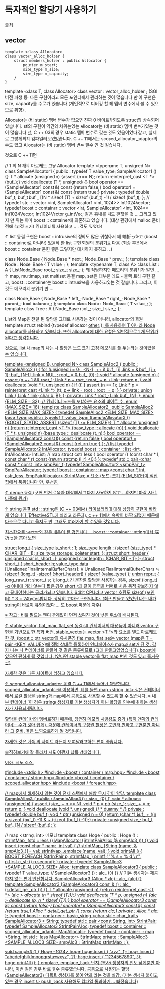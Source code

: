 # 독자적인 할당기 사용하기
[출처](http://www.6809.net/tenk/?%E9%9B%91%E8%A8%98%2f2012-12-14   )  
  
  
## vector
  
```
template <class Allocator>
class vector_alloc_holder {
    struct members_holder : public Allocator {
        pointer m_start;
        size_type m_size;
        size_type m_capacity;
    }
}
```
  
template <class T, class Allocator>
class vector : vector_alloc_holder <Allocator>;
(SGI 버전 파생 등) 다른 구현이라고 모든 포인터에서 관리하는 것이 많습니다 만,이 구현은 size, capacity를 수로가 있습니다 (개인적으로 디버깅 할 때 멤버 변수에서 볼 수 있으므로 취향) .

Allocator는 (비 static) 멤버 변수가 없으면 진짜 0 바이트가되도록 struct의 상속되어 있습니다.
stl의 구현이 약간의 차위는있는 Allocator는 (비 static) 멤버 변수가있는 것이 많습니다 만, C ++ 03의 경우 static 멤버 변수로 갖는 것도 있음이었다 같고, 실제로 그렇게되지 컴파일러도있었습니다.
C ++ 11에서는 scoped_allocator_adaptor의 수도 있고 Allocator는 (비 static) 멤버 변수 필수 인 것 같습니다.

것으로 C ++ 11면

// 1 회 N 개의 아로케토 그냥 Allocator
template <typename T, unsigned N>
class SampleAllocator1 {
public :
   typedef T value_type;
   SampleAllocator1 () {}
   T * allocate (unsigned n) {assert (n == N); return reinterpret_cast <T *> (buf_);}
   void deallocate (T *, unsigned) {}
   bool operator == (SampleAllocator1 const &) const {return false;}
   bool operator! = (SampleAllocator1 const &) const {return true;}
private :
   typedef double buf_t;
   buf_t buf _ [(N * sizeof (T) + sizeof (buf_t) -1) / sizeof (buf_t);
};
// typedef std :: vector <int, SampleAllocator1 <int, 1024>> Int1024Vector;
typedef boost :: container :: vector <int, SampleAllocator1 <int, 1024>> Int1024Vector;
Int1024Vector g_intVec;
같은 흉내를 내도 괜찮을 것 ... 그리고 썼지 만 위는 아마 boost :: container에 의존하고 있습니다.
(대상 환경에서 malloc 준비 전에 (고정 크기) 컨테이너를 사용하고 .. . 적도 있었다)

↑
list
동결
구현은 boost :: intrusive의 정의도 많은 귀찮아서 꽤 端折っ하고 (boost :: container로 아니라) 있음직 한 list 구현 회원의 분위기로 다음 (죄송 후문에서 boost :: container 묻힌 좋은 그렇지만 대처하지 못하고 ...)

class Node_Base {
    Node_Base * next_;
    Node_Base * prev_;
};
template <typename T>
class Node : Node_Base {
    T value_;
};
template <typename T, class A>
class List : A {
    ListNode_Base root_;
    size_t size_;
};
꽤 적당하지만 메모리의 분위기가 알면 ...
↑
map, multimap, set multiset
동결
map, set은 대부분 레드 - 블랙 트리 구현 같고, boost :: container는 boost :: intrusive을 사용하고있는 것 같습니다.
그리고, 이것도 메모리의 분위기 만 ...

class Node_Base {
    Node_Base * left_;
    Node_Base * right_;
    Node_Base * parent_;
    bool balance_;
};
template <typename T>
class Node : Node_Base {
    T value_;
};
template <typename T>
class Tree : A {
    Node_Base root_;
    size_t size_;
};

List와 Map은 전달 된 할당을 그대로 사용하는 것이 아니라, allocator의 회원
template <class U> struct rebind {typedef allocator <U> other;};
를 사용하여 T 아니라 Node <T> allocator를 사용하고 있습니다. 또한 allocator에 대한 요청은 일반적으로 1 개 단위가된다고 생각합니다.

것으로, list 나 map의 나는 나 할당은 노드 크기 고정 메모리를 풀 두는라는 것이있을 수 있습니다.

template <unsigned B, unsigned N>
class SampleAlloc2 {
public :
    SampleAlloc2 () {
        for (unsigned i = 0; i <N-1; ++ i)
            buf_ [i] .link = & buf_ [i + 1];
        buf_ [N-1] .link = NULL;
        root_ = & buf_ [0];
    }
    void * allocate (unsigned n) {
        assert (n == 1 && root_);
        Link * p = root_;
        root_ = p-> link;
        return p;
    }
    void deallocate (void * t, unsigned n) {
        if (t) {
            assert (n == 1);
            Link * p = reinterpret_cast <Link *> (t);
            p-> link = root_;
            root_ = p;
        }
    }
private :
    union Link {
        Link * link;
        char b [B];
    };
private :
    Link * root_;
    Link buf_ [N];
};
enum {ELM_SIZE = 32}; // 컨테이너 노드를 포함하는 요소의 바이트 수.
enum {MAX_SIZE = 16};
template <typename T>
class SampleAllocator2 : public SampleAlloc2 <ELM_SIZE, MAX_SIZE> {
    typedef SampleAlloc2 <ELM_SIZE, MAX_SIZE> base_type;
public :
    typedef T value_type;
    SampleAllocator2 () {BOOST_STATIC_ASSERT (sizeof (T) <= ELM_SIZE);}
    T * allocate (unsigned n) {return reinterpret_cast <T *> (base_type :: allocate (n));}
    void deallocate (T * t, unsigned n) {base_type :: deallocate (t, n);}
    bool operator == (SampleAllocator2 const &) const {return false;}
    bool operator! = (SampleAllocator2 const &) const {return true;}
};
// list
typedef SampleAllocator2 <int> IntAllocator;
typedef boost :: container :: list <int, IntAllocator> IntList;
// map
struct cstr_less {
    bool operator () (const char * l, const char * r) const {return strcmp (l, r) <0;}
};
typedef std :: pair <char const * const, int> smpPair_t;
typedef SampleAllocator2 <smpPair_t> SmpPairAllocator;
typedef boost :: container :: map <const char *, int, cstr_less, SmpPairAllocator> StrIntMap;
※ 요소 (노드) 크기 (ELM_SIZE)이 직접 집에서 품위입니다 만, 우선은.

↑
deque
동결
(구현 번거 로움과 대상에서 그다지 사용하지 않고 ...하지만 마감 시간. 나중에 뭔가)

↑
string
동결
std :: string은 (C ++ 03에서) 라이브러리에 대해 상당히 구현이 바라케 있습니다 (EffectiveSTL에 실리고 라든지). c ++ 11에서 속박이 바짝 되었기 때문에 다소으로 다니고 올지도 만, 그래도 여러가지 할 수있을 것입니다.

최소한으로 vector와 같은 내용이 될 것입니다 ... boost :: container :: string에서 端折っ을 뽑아 보면

 struct long_t {
    size_type is_short : 1;
    size_type length : (sizeof (size_type) * CHAR_BIT - 1);
    size_type storage;
    pointer start;
 };
 struct short_header {
    unsigned char is_short : 1;
    unsigned char length : (CHAR_BIT - 1);
 };
 struct short_t {
    short_header h;
    value_type data [UnalignedFinalInternalBufferChars]; 
                   // UnalignedFinalInternalBufferChars ≒ (sizeof (long_t) -sizeof (short_header)) / sizeof (value_type)
 };
 union repr_t {
    long_raw_t r;
    short_t s;
 };
long_t 긴 문자열 할당을 사용하는 경우, sizeof (long_t) -α 이내에 가라 앉는다 짧은 경우 short_t과 같이 영역을 버퍼로 사용 동적 확보하지 않고 끝내야한다는 궁리가되고 있습니다. 64bit CPU라고 vector 호환도 sizeof (포인터) * 3 = 24bytes합니다, 상당히 고마운 구현입니다. (최근 만들고 있었던 나는 내가 string이 바로이 유형이었다 ... 또 boost 때문에 자주)

※ 참고 : 비트 필드는 엔디 관계없이 먼저 쓰여진 것이 낮은 주소에 배치된다.

↑
stable_vector, flat_map, flat_set
동결
stl 컨테이너의 대용품이 아니라 vector 구현을 기반으로 한 특화 버전.
stable_vector는 vector <T *>와 요소를 별도 아로케토 한 것. (boost :: ptr_vector의 유사품?)
flat_map, flat_set는 vector <T> (map은 T = pair <KEY, VALUE>)에 정렬 상태로 등록하여 인터페이스가 map과 set가 된 것.
각자 나는 나 컨테이너를 만들어 것 같은 종류이므로 (그래 만들고있었습니다), boost에 있으면 편하게 될 것입니다. (있다면 stable_vector을 flat_map 변한 것도 있고 즐거운 곳)

자세한 것은 다른 사이트에 임하고 있습니다.

↑
scoped_allocator_adaptor
동결
C ++ 11에서 늘어난 할당합니다.
scoped_allocator_adaptor을 이용하면, 예를 들면 map <string, int> 같은 컨테이너에서 로컬 할당을 string과 map에서 공통으로 사용할 수 있도록 할 수 있습니다.
※ 내부 컨테이너 (이 경우 string) 생성자로 기본 생성자가 아닌 할당을 인수에 취하는 생성자가 사용되게됩니다.

할당을 컨테이너의 멤버로하기 때문에, 당연히 메모리 사용량도 증가 (특히 안쪽의 컨테이너는 수가 많아 쉽게). 때문에 컨테이너의 구성원 할당은 포인터 만하고 구현뿐만 아니라 그 준비, 같은 느낌으로하게 될 것입니다.

자세한 것은 이쪽 의 사이트 라든지 보여달라고하는 편이 좋습니다.

솔직히보기에 잘 몰라서 시도 어쩐지 납득 상태입니다.

이하, 시도 소스.

#include <stdio.h>
#include <boost / container / map.hpp>
#include <boost / container / string.hpp>
#include <boost / container / scoped_allocator.hpp>
#include <boost / foreach.hpp>

// map에서 해제하지 않는 것이 전제 스택에서 해방 무시 간이 할당.
template <unsigned N>
class SampleAlloc3 {
public :
    SampleAlloc3 () : size_ (0) {}
    void * allocate (unsigned n) {
        assert (size_ + n <= N);
        void * p = ptr (size_);
        size_ + = n;
        return p;
    }
    void deallocate (void *, unsigned) {/ * dummy * /}
private :
    typedef double buf_t;
    void * ptr (unsigned n = 0) {return (char *) buf_ + ((n + sizeof (buf_t) -1) & ~ (sizeof (buf_t) -1));}
private :
    unsigned size_;
    buf_t buf_ [N / sizeof (buf_t);
};

// map <string, int> 메모리
template <unsigned SAMPLE_ALLOC3_SIZE>
class Hoge {
public :
    Hoge () : strIntMap_ (std :: less <String> () MapAllocator (StrIntPairAlloc (& smpAlc3_))) {}
    void insert (const char * name, int val) {
        // strIntMap_ [String (name, & smpAlc3_)] = val;
        strIntMap_.emplace (name, val);
    }
    void printAll () {
        BOOST_FOREACH (StrIntPair p, strIntMap_)
            printf ( "% s = % d \ n", p.first.c_str () p.second);
    }
private :
    typedef SampleAlloc3 <SAMPLE_ALLOC3_SIZE> Alloc;
    template <typename T>
    class SampleAllocator3 {
    public :
        typedef T value_type;
        // SampleAllocator3 () : alc_ (0) {} // 기본 생성자는 제공하지 않는 편이 안전합니다.
        SampleAllocator3 (Alloc * alc) : alc_ (alc) {}
        template <typename U> SampleAllocator3 (SampleAllocator3 <U> const & r) : alc_ (r.detail_get_ptr ()) {}
        T * allocate (unsigned n) {return reinterpret_cast <T *> (alc _> allocate (n * sizeof (T)));}
        void deallocate (T * p, unsigned n) {alc _> deallocate (p, n * sizeof (T));}
        bool operator == (SampleAllocator3 const &) const {return false;}
        bool operator! = (SampleAllocator3 const &) const {return true;}
        Alloc * detail_get_ptr () const {return alc_;}
    private :
        Alloc * alc_;
    };
    typedef boost :: container :: basic_string <char std :: char_traits <char> SampleAllocator3 <char>> String;
    typedef std :: pair <const String, int> StrIntPair;
    typedef SampleAllocator3 <StrIntPair> StrIntPairAlloc;
    typedef boost :: container :: scoped_allocator_adaptor <StrIntPairAlloc> MapAllocator;
    typedef boost :: container :: map <String, int std :: less <String> MapAllocator> StrIntMap;
private :
    SampleAlloc3 <SAMPLE_ALLOC3_SIZE> smpAlc3_;
    StrIntMap strIntMap_;
};

void sample3 ()
{
    Hoge <1024> hoge;
    hoge.insert ( "xyz", 1);
    hoge.insert ( "abcdefghijklmnopqrstuvwxyz", 2);
    hoge.insert ( "1234567890", 3);
    hoge.printAll ();
}
emplace, emplace_back 단지 (복사) 생성자의 빈도 낮게뿐만 아니라, 이번 같은 경우 바로 필수 종류였습니다.
공통으로 사용되는 할당 (SampleAllocator3) 디폴트 생성자를 붙여 안돼,라는 것을 실감.
(기본 생성자 붙이고있는 경우 insert 나 push_back 사용해도 컴파일 통과하기 ... 빠졌습니다)  